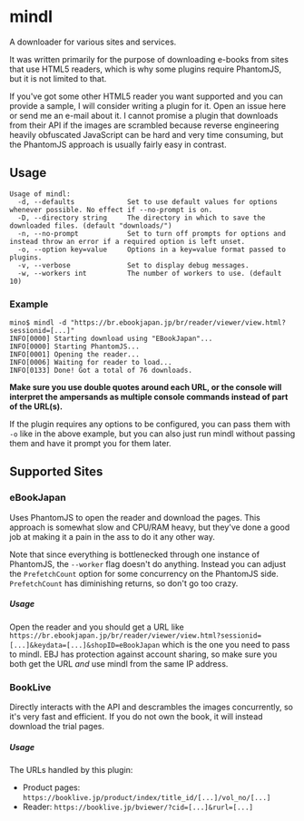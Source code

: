# mindl
A downloader for various sites and services.

It was written primarily for the purpose of downloading e-books from sites that use HTML5 readers, which is
why some plugins require PhantomJS, but it is not limited to that.

If you've got some other HTML5 reader you want supported and you can provide a sample, I will consider writing a plugin for it.
Open an issue here or send me an e-mail about it. I cannot promise a plugin that downloads from their API if the images are
scrambled because reverse engineering heavily obfuscated JavaScript can be hard and very time consuming, but the PhantomJS approach is
usually fairly easy in contrast.

## Usage
```
Usage of mindl:
  -d, --defaults             Set to use default values for options whenever possible. No effect if --no-prompt is on.
  -D, --directory string     The directory in which to save the downloaded files. (default "downloads/")
  -n, --no-prompt            Set to turn off prompts for options and instead throw an error if a required option is left unset.
  -o, --option key=value     Options in a key=value format passed to plugins.
  -v, --verbose              Set to display debug messages.
  -w, --workers int          The number of workers to use. (default 10)
```

### Example
```
mino$ mindl -d "https://br.ebookjapan.jp/br/reader/viewer/view.html?sessionid=[...]"
INFO[0000] Starting download using "EBookJapan"...
INFO[0000] Starting PhantomJS...
INFO[0001] Opening the reader...
INFO[0006] Waiting for reader to load...
INFO[0133] Done! Got a total of 76 downloads.
```

**Make sure you use double quotes around each URL, or the console will interpret the ampersands as multiple console commands
instead of part of the URL(s).**

If the plugin requires any options to be configured, you can pass them with `-o` like in the above example, but you can
also just run mindl without passing them and have it prompt you for them later.

## Supported Sites
### eBookJapan
Uses PhantomJS to open the reader and download the pages. This approach is somewhat slow and CPU/RAM heavy, but
they've done a good job at making it a pain in the ass to do it any other way.

Note that since everything is bottlenecked through one instance of PhantomJS, the `--worker` flag doesn't do anything.
Instead you can adjust the `PrefetchCount` option for some concurrency on the PhantomJS side. `PrefetchCount` has
diminishing returns, so don't go too crazy.

##### Usage
Open the reader and you should get a URL like
`https://br.ebookjapan.jp/br/reader/viewer/view.html?sessionid=[...]&keydata=[...]&shopID=eBookJapan`
which is the one you need to pass to mindl. EBJ has protection against account sharing, so make sure
you both get the URL *and* use mindl from the same IP address.

### BookLive
Directly interacts with the API and descrambles the images concurrently, so it's very fast and efficient.
If you do not own the book, it will instead download the trial pages.

##### Usage
The URLs handled by this plugin:
* Product pages: `https://booklive.jp/product/index/title_id/[...]/vol_no/[...]`
* Reader: `https://booklive.jp/bviewer/?cid=[...]&rurl=[...]`
